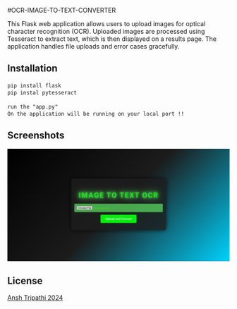 #OCR-IMAGE-TO-TEXT-CONVERTER

This Flask web application allows users to upload images for optical character recognition (OCR). Uploaded images are processed using Tesseract to extract text, which is then displayed on a results page. The application handles file uploads and error cases gracefully.




## Installation

```
pip install flask
pip instal pytesseract

run the "app.py"
On the application will be running on your local port !!

```
    
## Screenshots

<div>
    <img src="Screenshot 2024-06-16 110034.png">
</div>


## License

[Ansh Tripathi 2024](https://choosealicense.com/licenses/mit/)

